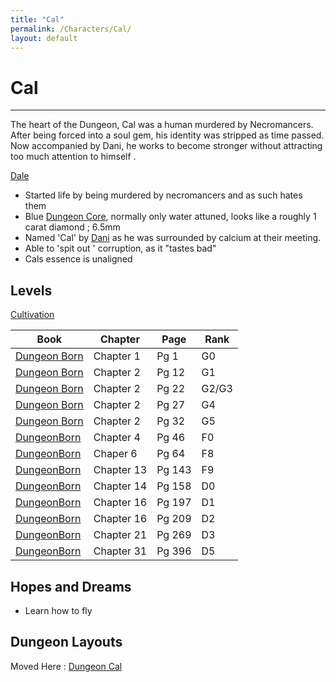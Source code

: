 ```yaml
---
title: "Cal"
permalink: /Characters/Cal/
layout: default
---
```

# Cal
---
The heart of the Dungeon, Cal was a human murdered by Necromancers. After being forced into a soul gem, his identity was stripped as time passed. Now accompanied by Dani, he works to become stronger without attracting too much attention to himself .


[Dale](Dale.md)


- Started life by being murdered by necromancers and as such hates them
- Blue [Dungeon Core](../../_Lexicon/DungeonCore.md), normally only water attuned, looks like a roughly 1 carat diamond ; 6.5mm 
- Named 'Cal' by [Dani](Dani.md) as he was surrounded by calcium at their meeting.
- Able to 'spit out ' corruption, as it "tastes bad"
- Cals essence is unaligned 


## Levels
[Cultivation](../../_Lexicon/Cultivation.md)

| Book                                                      | Chapter    | Page   | Rank  |
| --------------------------------------------------------- | ---------- | ------ | ----- |
| [Dungeon Born](../../_Books/DivineDungeon/DungeonBorn.md) | Chapter 1  | Pg 1   | G0    |
| [Dungeon Born](../../_Books/DivineDungeon/DungeonBorn.md) | Chapter 2  | Pg 12  | G1    |
| [Dungeon Born](../../_Books/DivineDungeon/DungeonBorn.md) | Chapter 2  | Pg 22  | G2/G3 |
| [Dungeon Born](../../_Books/DivineDungeon/DungeonBorn.md) | Chapter 2  | Pg 27  | G4    |
| [Dungeon Born](../../_Books/DivineDungeon/DungeonBorn.md) | Chapter 2  | Pg 32  | G5    |
| [DungeonBorn](../../_Books/DivineDungeon/DungeonBorn.md)  | Chapter 4  | Pg 46  | F0    |
| [DungeonBorn](../../_Books/DivineDungeon/DungeonBorn.md)  | Chaper 6   | Pg 64  | F8    |
| [DungeonBorn](../../_Books/DivineDungeon/DungeonBorn.md)  | Chapter 13 | Pg 143 | F9    |
| [DungeonBorn](../../_Books/DivineDungeon/DungeonBorn.md)  | Chapter 14 | Pg 158 | D0    |
| [DungeonBorn](../../_Books/DivineDungeon/DungeonBorn.md)  | Chapter 16 | Pg 197 | D1    |
| [DungeonBorn](../../_Books/DivineDungeon/DungeonBorn.md)  | Chapter 16 | Pg 209 | D2    |
| [DungeonBorn](../../_Books/DivineDungeon/DungeonBorn.md)  | Chapter 21 | Pg 269 | D3      |
| [DungeonBorn](../../_Books/DivineDungeon/DungeonBorn.md)  | Chapter 31 | Pg 396 | D5     |

## Hopes and Dreams
- Learn how to fly


## Dungeon Layouts

Moved Here : [Dungeon Cal](../../_Lexicon/DungeonCal.md)